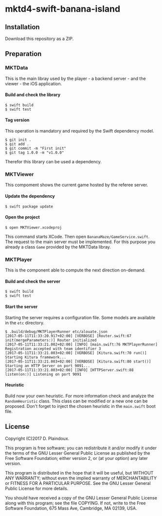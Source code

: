 # mktd4-swift-banana-island

## Installation

Download this repository as a ZIP.

## Preparation

### MKTData 

This is the main libray used by the player - a backend server - and the 
viewer - the iOS application.

#### Build and check the library

```
$ swift build
$ swift test
```

#### Tag version 

This operation is mandatory and required by the Swift dependency model.

```
$ git init .
$ git add .
$ git commit -m "First init"
$ git tag 1.0.0 -m "v1.0.0"
```

Therefor this library can be used a dependency.

### MKTViewer

This compoment shows the current game hosted by the referee server.

#### Update the dependency

```
$ swift package update
```

#### Open the project

```
$ open MKTViewer.xcodeproj
```

This command starts XCode. Then open `BananaMaze/GameService.swift`. The request to the 
main server must be implemented. For this purpose you already a class `Game` provided
by the MKTData libray.

### MKTPlayer

This is the component able to compute the next direction on-demand.

#### Build and check the server

```
$ swift build
$ swift test
```

#### Start the server

Starting the server requires a configuration file. Some models are available in the `etc` directory.

```
$ .build/debug/MKTPlayerRunner etc/alouate.json 
[2017-05-11T11:33:20.917+02:00] [VERBOSE] [Router.swift:67 init(mergeParameters:)] Router initialized
[2017-05-11T11:33:21.002+02:00] [INFO] [main.swift:76 MKTPlayerRunner] Registration accepted with team identifier 3
[2017-05-11T11:33:21.003+02:00] [VERBOSE] [Kitura.swift:70 run()] Starting Kitura framework...
[2017-05-11T11:33:21.003+02:00] [VERBOSE] [Kitura.swift:80 start()] Starting an HTTP Server on port 9091...
[2017-05-11T11:33:21.003+02:00] [INFO] [HTTPServer.swift:88 listen(on:)] Listening on port 9091
```

#### Heuristic

Build now your own heuristic. For more information check and analyze the `RandomHeuristic` class. This class can 
be modified or a new one can be proposed. Don't forget to inject the chosen heuristic in the `main.swift` boot
file.

## License

Copyright (C)2017 D. Plaindoux.

This program is free software; you can redistribute it and/or modify it under the terms of the GNU Lesser General Public License as published by the Free Software Foundation; either version 2, or (at your option) any later version.

This program is distributed in the hope that it will be useful, but WITHOUT ANY WARRANTY; without even the implied warranty of MERCHANTABILITY or FITNESS FOR A PARTICULAR PURPOSE. See the GNU Lesser General Public License for more details.

You should have received a copy of the GNU Lesser General Public License along with this program; see the file COPYING. If not, write to the Free Software Foundation, 675 Mass Ave, Cambridge, MA 02139, USA.
